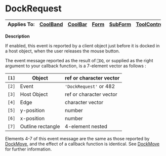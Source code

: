 




<h1 class="heading"><span class="name">DockRequest</span></h1>

| Applies To: | [CoolBand](./coolband.md) | [CoolBar](./coolbar.md) | [Form](./form.md) | [SubForm](./subform.md) | [ToolControl](./toolcontrol.md) |
| --- | --- | --- | --- | --- | ---  |


**Description**


If enabled, this event is reported by a client object just before it is docked in a host object, when the user releases the mouse button.


The event message reported as the result of `⎕DQ`, or supplied as the right argument to your callback function, is a 7-element vector as follows :


| `[1]` | Object | ref or character vector |
| --- | --- | ---  |
| `[2]` | Event | `'DockRequest'` or 482 |
| `[3]` | Host Object | ref or character vector |
| `[4]` | Edge | character vector |
| `[5]` | y-position | number |
| `[6]` | x-position | number |
| `[7]` | Outline rectangle | 4-element nested |


Elements 4-7 of this event message are the same as those reported by [DockMove](./dockmove.md), and the effect of a callback function is identical. See [DockMove](./dockmove.md) for further information.



